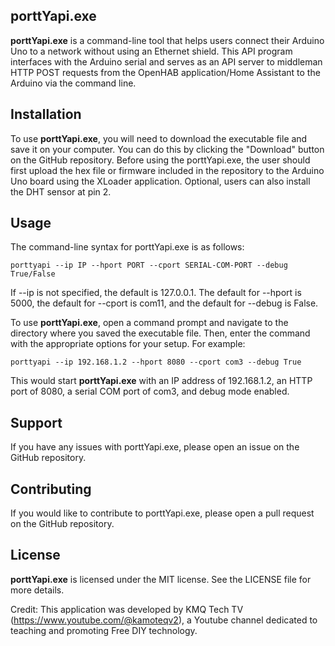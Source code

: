 ## porttYapi.exe

**porttYapi.exe** is a command-line tool that helps users connect their Arduino Uno to a network without using an Ethernet shield. This API program interfaces with the Arduino serial and serves as an API server to middleman HTTP POST requests from the OpenHAB application/Home Assistant to the Arduino via the command line.

## Installation
To use **porttYapi.exe**, you will need to download the executable file and save it on your computer. You can do this by clicking the "Download" button on the GitHub repository. Before using the porttYapi.exe, the user should first upload the hex file or firmware included in the repository to the Arduino Uno board using the XLoader application. Optional, users can also install the DHT sensor at pin 2.

## Usage
The command-line syntax for porttYapi.exe is as follows:

```
porttyapi --ip IP --hport PORT --cport SERIAL-COM-PORT --debug True/False
```

If --ip is not specified, the default is 127.0.0.1. The default for --hport is 5000, the default for --cport is com11, and the default for --debug is False.

To use **porttYapi.exe**, open a command prompt and navigate to the directory where you saved the executable file. Then, enter the command with the appropriate options for your setup. For example:

```
porttyapi --ip 192.168.1.2 --hport 8080 --cport com3 --debug True
```

This would start **porttYapi.exe** with an IP address of 192.168.1.2, an HTTP port of 8080, a serial COM port of com3, and debug mode enabled.

## Support
If you have any issues with porttYapi.exe, please open an issue on the GitHub repository.

## Contributing
If you would like to contribute to porttYapi.exe, please open a pull request on the GitHub repository.

## License
**porttYapi.exe** is licensed under the MIT license. See the LICENSE file for more details.


Credit: This application was developed by KMQ Tech TV (https://www.youtube.com/@kamoteqv2), a Youtube channel dedicated to teaching and promoting Free DIY technology.
